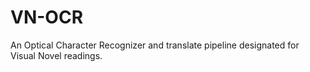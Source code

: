 # VN-OCR
An Optical Character Recognizer and translate pipeline designated for Visual Novel readings. 
